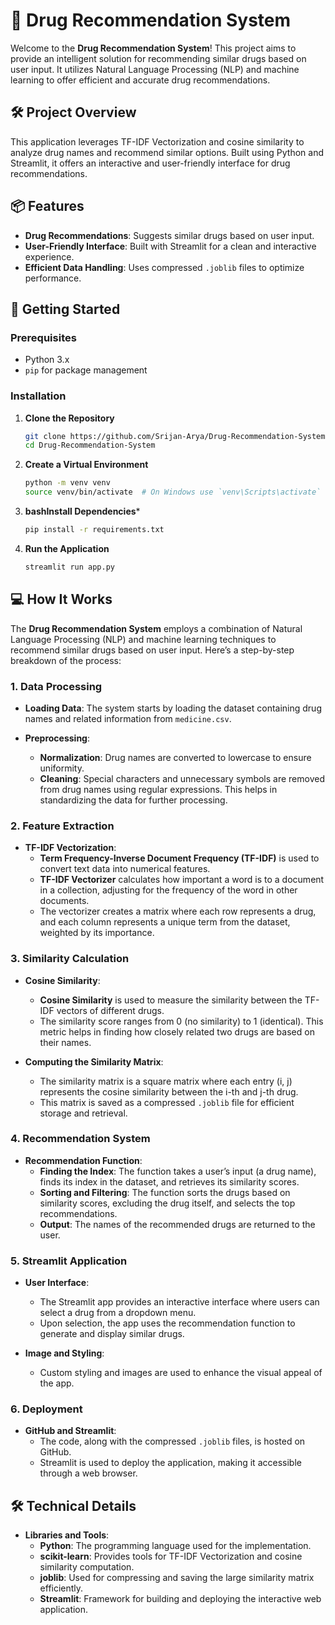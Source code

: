 # 💊 Drug Recommendation System 

Welcome to the **Drug Recommendation System**! This project aims to provide an intelligent solution for recommending similar drugs based on user input. It utilizes Natural Language Processing (NLP) and machine learning to offer efficient and accurate drug recommendations.

## 🛠️ Project Overview

This application leverages TF-IDF Vectorization and cosine similarity to analyze drug names and recommend similar options. Built using Python and Streamlit, it offers an interactive and user-friendly interface for drug recommendations.

## 📦 Features

- **Drug Recommendations**: Suggests similar drugs based on user input.
- **User-Friendly Interface**: Built with Streamlit for a clean and interactive experience.
- **Efficient Data Handling**: Uses compressed `.joblib` files to optimize performance.

## 🚀 Getting Started

### Prerequisites

- Python 3.x
- `pip` for package management

### Installation

1. **Clone the Repository**

   ```bash
   git clone https://github.com/Srijan-Arya/Drug-Recommendation-System.git
   cd Drug-Recommendation-System
   ```
   
2. **Create a Virtual Environment**
   
   ```bash
   python -m venv venv
   source venv/bin/activate  # On Windows use `venv\Scripts\activate`
   ```
   
4. **bashInstall Dependencies***
   ```bash
   pip install -r requirements.txt
   ```
   
5. **Run the Application**
   ```bash
   streamlit run app.py
   ```

## 💻 How It Works

The **Drug Recommendation System** employs a combination of Natural Language Processing (NLP) and machine learning techniques to recommend similar drugs based on user input. Here’s a step-by-step breakdown of the process:

### 1. **Data Processing**

- **Loading Data**: The system starts by loading the dataset containing drug names and related information from `medicine.csv`.

- **Preprocessing**:
  - **Normalization**: Drug names are converted to lowercase to ensure uniformity.
  - **Cleaning**: Special characters and unnecessary symbols are removed from drug names using regular expressions. This helps in standardizing the data for further processing.

### 2. **Feature Extraction**

- **TF-IDF Vectorization**:
  - **Term Frequency-Inverse Document Frequency (TF-IDF)** is used to convert text data into numerical features.
  - **TF-IDF Vectorizer** calculates how important a word is to a document in a collection, adjusting for the frequency of the word in other documents.
  - The vectorizer creates a matrix where each row represents a drug, and each column represents a unique term from the dataset, weighted by its importance.

### 3. **Similarity Calculation**

- **Cosine Similarity**:
  - **Cosine Similarity** is used to measure the similarity between the TF-IDF vectors of different drugs.
  - The similarity score ranges from 0 (no similarity) to 1 (identical). This metric helps in finding how closely related two drugs are based on their names.

- **Computing the Similarity Matrix**:
  - The similarity matrix is a square matrix where each entry (i, j) represents the cosine similarity between the i-th and j-th drug.
  - This matrix is saved as a compressed `.joblib` file for efficient storage and retrieval.

### 4. **Recommendation System**

- **Recommendation Function**:
  - **Finding the Index**: The function takes a user’s input (a drug name), finds its index in the dataset, and retrieves its similarity scores.
  - **Sorting and Filtering**: The function sorts the drugs based on similarity scores, excluding the drug itself, and selects the top recommendations.
  - **Output**: The names of the recommended drugs are returned to the user.

### 5. **Streamlit Application**

- **User Interface**:
  - The Streamlit app provides an interactive interface where users can select a drug from a dropdown menu.
  - Upon selection, the app uses the recommendation function to generate and display similar drugs.

- **Image and Styling**:
  - Custom styling and images are used to enhance the visual appeal of the app.

### 6. **Deployment**

- **GitHub and Streamlit**:
  - The code, along with the compressed `.joblib` files, is hosted on GitHub.
  - Streamlit is used to deploy the application, making it accessible through a web browser.

## 🛠️ Technical Details

- **Libraries and Tools**:
  - **Python**: The programming language used for the implementation.
  - **scikit-learn**: Provides tools for TF-IDF Vectorization and cosine similarity computation.
  - **joblib**: Used for compressing and saving the large similarity matrix efficiently.
  - **Streamlit**: Framework for building and deploying the interactive web application.

